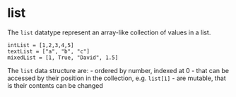 # list

The `list` datatype represent an array-like collection of values in a list.


```
intList = [1,2,3,4,5]
textList = ["a", "b", "c"]
mixedList = [1, True, "David", 1.5]
```

The `list` data structure are:
    - ordered by number, indexed at 0
    - that can be accessed by their position in the collection, e.g. `list[1]`
    - are mutable, that is their contents can be changed